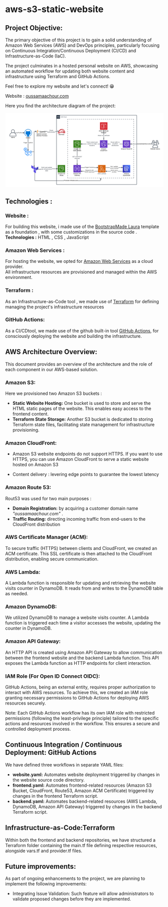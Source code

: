 # aws-s3-static-website

## Project Objective:
The primary objective of this project is to gain a solid understanding of Amazon Web Services (AWS) and DevOps principles, particularly focusing on Continuous Integration/Continuous Deployment (CI/CD) and Infrastructure-as-Code (IaC).

The project culminates in a hosted personal website on AWS, showcasing an automated workflow for updating both website content and infrastructure using Terraform and GitHub Actions.

Feel free to explore my website and let's connect! :grin: 

Website : [oussamaachour.com](https://oussamaachour.com)


Here you find the architecture diagram of the project:

![alt text](s3-personal-website.png)
<!-- ## Content : 
1. # Technologies
*  How to install and run the project
*  Folder structure explanation and challenges
*  Known issues and credits
*  future improvements
*  License and versioning -->

## Technologies :

### Website : 
For building this website, i made use of the [BootstrapMade Laura](https://bootstrapmade.com/laura-free-creative-bootstrap-theme/) template as a foundation , with  some customizations in the source code .\
**Technologies :** HTML , CSS , JavaScript

### Amazon Web Services :
For hosting the website, we opted for [Amazon Web Services](https://aws.amazon.com/) as a cloud provider. \
All infrastructure resources are provisioned and managed within the AWS environment.

### Terraform : 
As an Infrastructure-as-Code tool , we made use of [Terraform](https://www.terraform.io/) for defining managing the project's infrastructure resources

### GitHub Actions: 
As a CI/CDtool, we made use of the github built-in tool [GitHub Actions](https://github.com/features/actions), for consciously deploying the website and building the infrastructure.


## AWS Architecture Overview:
This document provides an overview of the architecture and the role of each component in our AWS-based solution.
### Amazon S3:

Here we provisioned two Amazon S3 buckets : 

- **Static Website Hosting:** One bucket is used to store and serve the HTML static pages of the website. This enables easy access to the frontend content.
- **Terraform State Storage:** Another S3 bucket is dedicated to storing Terraform state files, facilitating state management for infrastructure provisioning.
### Amazon CloudFront: 

- Amazon S3 website endpoints do not support HTTPS. 
If you want to use HTTPS, you can use Amazon CloudFront to serve a static website hosted on Amazon S3

* Content delivery : levering edge points to guarantee the lowest latency 
### Amazon Route 53: 
Rout53 was used for two main purposes : 
- **Domain Registration:** by acquiring a customer domain name *"oussamaachour.com"* . 
- **Traffic Routing:** directing incoming traffic from end-users to the CloudFront distribution

### AWS Certificate Manager (ACM): 
To secure traffic (HTTPS) between clients and CloudFront, we created an ACM certificate. This SSL certificate is then attached to the CloudFront distribution, enabling secure communication.


### AWS Lambda:
A Lambda function is responsible for updating and retrieving the website visits counter in DynamoDB. It reads from and writes to the DynamoDB table as needed.

### Amazon DynamoDB:
We utilized DynamoDB to manage a website visits counter. A Lambda function is triggered each time a visitor accesses the website, updating the counter in DynamoDB.

### Amazon API Gateway:
An HTTP API is created using Amazon API Gateway to allow communication between the frontend website and the backend Lambda function. This API exposes the Lambda function as HTTP endpoints for client interaction.
### IAM Role (For Open ID Connect OIDC): 
GitHub Actions, being an external entity, requires proper authorization to interact with AWS resources. To achieve this, we created an IAM role granting necessary permissions to GitHub Actions for deploying AWS resources securely.

Note: Each GitHub Actions workflow has its own IAM role with restricted permissions (following the least-privilege principle) tailored to the specific actions and resources involved in the workflow. This ensures a secure and controlled deployment process.



## Continuous Integration / Continuous Deployment: GitHub Actions 
We have defined three workflows in separate YAML files:

- **website.yaml:**  Automates website deployment triggered by changes in the website source code directory.
- **frontend.yaml:** Automates frontend-related resources (Amazon S3 Bucket, CloudFront, Route53, Amazon ACM Certificate) triggered by changes in the frontend Terraform script.
- **backend.yaml:** Automates backend-related resources (AWS Lambda, DynamoDB, Amazon API Gateway) triggered by changes in the backend Terraform script.

## Infrastructure-as-Code:Terraform
Within both the frontend and backend repositories, we have structured a Terraform folder containing the main.tf file defining respective resources, alongside vars.tf and provider.tf files.

## Future improvements: 
As part of ongoing enhancements to the project, we are planning to implement the following improvements:

- Integrating Issue Validation: Such feature will allow administrators to validate proposed changes before they are implemented.